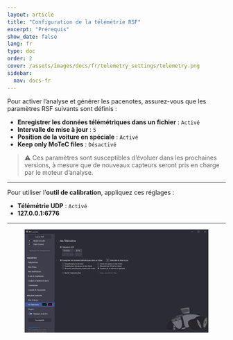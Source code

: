 ```yaml
---
layout: article
title: "Configuration de la télémétrie RSF"
excerpt: "Prérequis"
show_date: false
lang: fr
type: doc
order: 2
cover: /assets/images/docs/fr/telemetry_settings/telemetry.png
sidebar:
  nav: docs-fr
---
```


Pour activer l’analyse et générer les pacenotes, assurez-vous que les paramètres RSF suivants sont définis :

- **Enregistrer les données télémétriques dans un fichier** : `Activé`  
- **Intervalle de mise à jour** : `5`  
- **Position de la voiture en spéciale** : `Activé`  
- **Keep only MoTeC files** : `Désactivé`

> ⚠️ Ces paramètres sont susceptibles d’évoluer dans les prochaines versions, à mesure que de nouveaux capteurs seront pris en charge par le moteur d’analyse.

---

Pour utiliser l’**outil de calibration**, appliquez ces réglages :

- **Télémétrie UDP** : `Activé`  
- **127.0.0.1:6776**

---

<div class="cell cell--12 cell--md-6">
  <figure>
    <a data-gallery href="/assets/images/docs/fr/telemetry_settings/telemetry.png">
      <img src="/assets/images/docs/fr/telemetry_settings/telemetry.png" style="display: block; margin: 0 auto; max-width: 100%;" alt="Télémétrie RSF" />
    </a>
  </figure>
</div>
